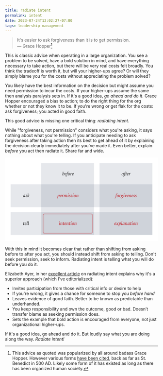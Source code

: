 ```yaml
---
title: radiate intent
permalink: intent
date: 2023-07-24T12:02:27-07:00
tags: leadership management
---
```


> It's easier to ask forgiveness than it is to get permission.\
> — Grace Hopper[^1]

[^1]:
    This advice as quoted was popularized by all around badass Grace Hopper.
    However various forms
    [have been cited](https://quoteinvestigator.com/2018/06/19/forgive/), back
    as far as St. Benedict in 500 AD. Likely some form of it has existed as long
    as there has been organized human society.

This is classic advice when operating in a large organization. You see a problem
to be solved, have a bold solution in mind, and have everything necessary to
take action, but there will be very real costs felt broadly. You think the
tradeoff is worth it, but will your higher-ups agree? Or will they simply blame
you for the costs without appreciating the problem solved?

You likely have the best information on the decision but might assume you need
permission to incur the costs. If your higher-ups assume the same then analysis
paralysis sets in. If it's a good idea, _go ahead and do it_. Grace Hopper
encouraged a bias to action; to do the right thing for the org whether or not
they know it to be. If you're wrong or get flak for the costs: ask forgiveness;
you acted in good faith.

This good advice is missing one critical thing: _radiating intent_.

While "forgiveness, not permission" considers what you're asking, it says
nothing about what you're telling. If you anticipate needing to ask forgiveness
after taking action then its best to get ahead of it by explaining the decision
clearly immediately after you've made it. Even better, explain _before_ you act
then radiate it. Share far and wide.

![intent](../media/222f597868763d3e.svg)

With this in mind it becomes clear that rather than shifting from asking before
to after you act, you should instead shift from asking to telling. Don't seek
permission, seek to inform. Radiating intent is telling what you will do before
you do it.

Elizabeth Ayer, in her
[excellent article](https://medium.com/@ElizAyer/dont-ask-forgiveness-radiate-intent-d36fd22393a3)
on radiating intent explains why it's a superior approach (which I've
editorialized):

- Invites participation from those with critical info or desire to help
- If you're wrong, it gives a chance for someone to stop you _before hand_
- Leaves evidence of good faith. Better to be known as predictable than
  underhanded.
- You keep responsibility and own the outcome, good or bad. Doesn’t transfer
  blame as seeking permission does.
- Sets the example that bold action is encouraged from everyone, not just
  organizational higher-ups.

If it's a good idea, go ahead and do it. But loudly say what you are doing along
the way. _Radiate intent!_
